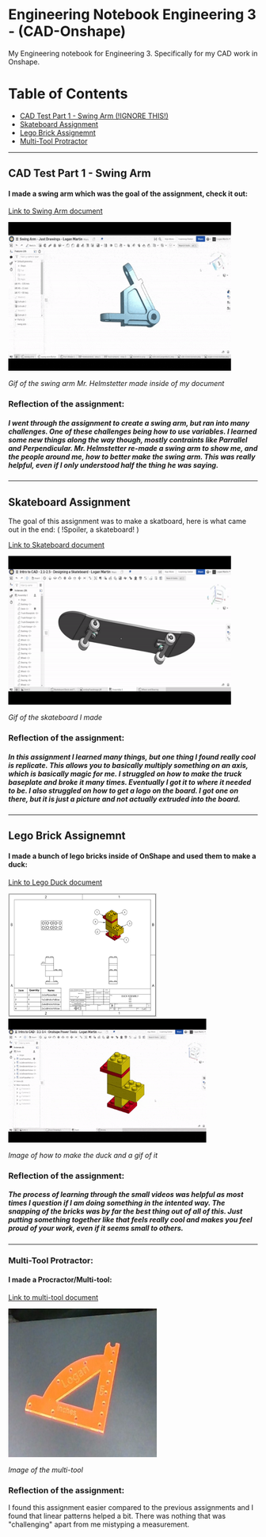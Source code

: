 # Engineering Notebook Engineering 3 - (CAD-Onshape)
My Engineering notebook for Engineering 3. Specifically for my CAD work in Onshape.


# Table of Contents
* [CAD Test Part 1 - Swing Arm (!IGNORE THIS!)](#cad-test-part-1---swing-arm)  <!-- Make sure to use all lowercase in the blue part and don't use: #, . -->
* [Skateboard Assignment](#skateboard-assignment)
* [Lego Brick Assignemnt](#lego-brick-assignemnt)
* [Multi-Tool Protractor](#multi-tool-protractor)
---
## CAD Test Part 1 - Swing Arm

#### I made a swing arm which was the goal of the assignment, check it out:  <!-- Description -->

[Link to Swing Arm document](https://cvilleschools.onshape.com/documents/b5b79ab498b45f4fe471e702/w/507681a1060cbef3a9ea89b7/e/9c4e67375e646be963e0cce1) <!-- Evidence -->

<img src="https://github.com/Logan-Martin/Engineering-Notebook-Eng3-CAD-Onshape/blob/main/ezgif.com-gif-maker%20(1).gif" width="450" height="300"> <!-- Image/Gif of swing arm -->

*Gif of the swing arm Mr. Helmstetter made inside of my document*


### Reflection of the assignment:

##### I went through the assignment to create a swing arm, but ran into many challenges. One of these challenges being how to use variables. I learned some new things along the way though, mostly contraints like Parrallel and Perpendicular. Mr. Helmstetter re-made a swing arm to show me, and the people around me, how to better make the swing arm. This was really helpful, even if I only understood half the thing he was saying. <!-- Reflection -->
---
## Skateboard Assignment

The goal of this assignment was to make a skatboard, here is what came out in the end: ( !Spoiler, a skateboard! ) <!-- Description -->

[Link to Skateboard document](https://cvilleschools.onshape.com/documents/27c1c1b586dc9e6ce3a2a4c8/w/9f16282c7dcda26a6fc0eb49/e/b9d4721dda1e12ac3c837984?renderMode=0&uiState=617953319e1b22008cc5724e) <!-- Evidence -->

<img src="https://github.com/Logan-Martin/Engineering-Notebook-Eng3-CAD-Onshape/blob/main/ezgif.com-gif-maker%20(3).gif" width="450" height="300"> <!-- Image/Gif -->

*Gif of the skateboard I made*


### Reflection of the assignment: 

##### In this assignment I learned many things, but one thing I found really cool is replicate. This allows you to basically multiply something on an axis, which is basically magic for me. I struggled on how to make the truck baseplate and broke it many times. Eventually I got it to where it needed to be. I also struggled on how to get a logo on the board. I got one on there, but it is just a picture and not actually extruded into the board.

---
## Lego Brick Assignemnt

#### I made a bunch of lego bricks inside of OnShape and used them to make a duck: <!-- Description -->

[Link to Lego Duck document](https://cvilleschools.onshape.com/documents/9d674e96362e6ca97c43ff79/w/88e3768b8f68da64645b8a1a/e/799fcab366cc0faddc2d6eab?renderMode=0&uiState=61795417685d47127443feb2) <!-- Evidence -->

<img src="https://github.com/Logan-Martin/Engineering-Notebook-Eng3-CAD-Onshape/blob/main/ScreenshotOfLegoDuckDrawingSheetV1.png" width="300" height="250"> <!-- Image/Gif --><img src="https://github.com/Logan-Martin/Engineering-Notebook-Eng3-CAD-Onshape/blob/main/ezgif.com-gif-maker%20(2).gif" width="400" height="250"> <!-- Image/Gif -->

*Image of how to make the duck and a gif of it*


### Reflection of the assignment:

##### The process of learning through the small videos was helpful as most times I question if I am doing something in the intented way. The snapping of the bricks was by far the best thing out of all of this. Just putting something together like that feels really cool and makes you feel proud of your work, even if it seems small to others.
---

### Multi-Tool Protractor:

#### I made a Procractor/Multi-tool: <!-- Description -->

[Link to multi-tool document](https://cvilleschools.onshape.com/documents/ff7f6caf0bcf41533711b834/w/a7af9ec053395e3bc63503aa/e/6995d31e881be97a086df953?renderMode=0&uiState=618a93728b415a6d0f150818) <!-- Evidence -->

<img src="https://github.com/Logan-Martin/Engineering-Notebook-Eng3-CAD-Onshape/blob/main/Multi-ToolImageV1ForEngineering.jpg" width="300" height="300"> <!-- Image/Gif -->

*Image of the multi-tool*


### Reflection of the assignment:
I found this assignment easier compared to the previous assignments and I found that linear patterns helped a bit. There was nothing that was "challenging" apart from me mistyping a measurement. 

